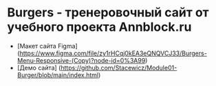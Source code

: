 # Burgers - тренеровочный сайт от учебного проекта Annblock.ru
 * [Макет сайта Figma] (https://www.figma.com/file/zy1rHCqj0kEA3eQNQVCJ33/Burgers-Menu-Responsive-(Copy)?node-id=0%3A99) 
* [Демо сайта] (https://github.com/Stacewicz/Module01-Burger/blob/main/index.html)